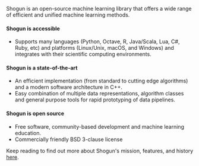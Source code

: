 Shogun is an open-source machine learning library that offers a wide range of efficient and unified machine learning methods.

#### Shogun is accessible

* Supports many languages (Python, Octave, R, Java/Scala, Lua, C#, Ruby, etc) and platforms (Linux/Unix, macOS, and Windows) and integrates with their scientific computing environments.

#### Shogun is a state-of-the-art

* An efficient implementation (from standard to cutting edge algorithms) and a modern software architecture in C++.
* Easy combination of multiple data representations, algorithm classes and general purpose tools for rapid prototyping of data pipelines.

#### Shogun is open source

* Free software, community-based development and machine learning education.
* Commercially friendly BSD 3-clause license



Keep reading to find out more about Shogun's mission, features, and history [here](http://shogun.ml/mission).
